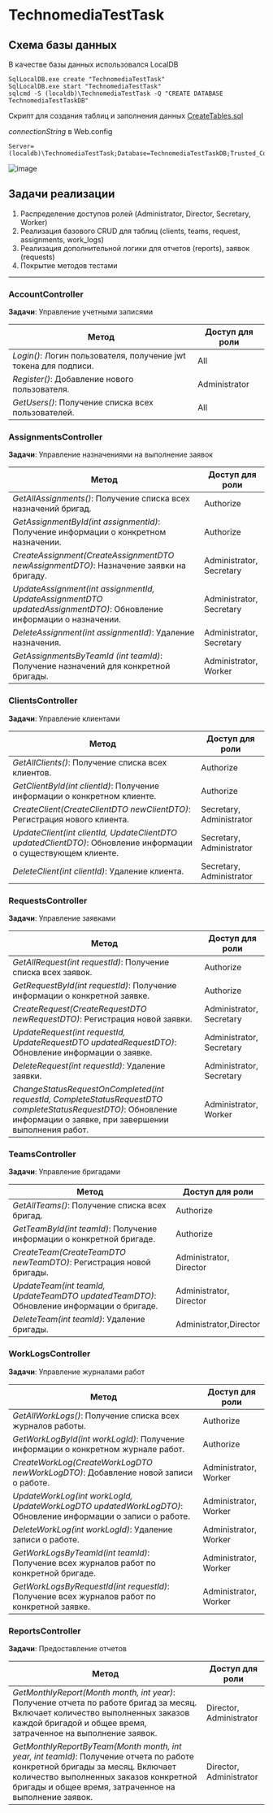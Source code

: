 # TechnomediaTestTask

Схема базы данных
----

В качестве базы данных использовался LocalDB
```
SqlLocalDB.exe create "TechnomediaTestTask"
SqlLocalDB.exe start "TechnomediaTestTask"  
sqlcmd -S (localdb)\TechnomediaTestTask -Q "CREATE DATABASE TechnomediaTestTaskDB"
```
Скрипт для создания таблиц и заполнения данных [CreateTables.sql](https://github.com/Bayard1213/TechnomediaTestTask/blob/master/database/CreateTables.sql)

*connectionString* в Web.config
```
Server=(localdb)\TechnomediaTestTask;Database=TechnomediaTestTaskDB;Trusted_Connection=True;MultipleActiveResultSets=true
```
![image](https://github.com/Bayard1213/TechnomediaTestTask/blob/master/database/database.png?raw=true)

Задачи реализации
----

 1. Распределение доступов ролей (Administrator, Director, Secretary, Worker)
 2. Реализация базового CRUD для таблиц (clients, teams, request, assignments, work_logs)
 3. Реализация дополнительной логики для отчетов (reports), заявок (requests)
 4. Покрытие методов тестами

----

### AccountController

**Задачи**: Управление учетными записями

|Метод|Доступ для роли|
|--|--|
|*Login()*: Логин пользователя, получение jwt токена для подписи.|All|
|*Register()*: Добавление нового пользователя.|Administrator|
|*GetUsers()*: Получение списка всех пользователей.|All|

### AssignmentsController

**Задачи**: Управление назначениями на выполнение заявок

|Метод|Доступ для роли|
|--|--|
|*GetAllAssignments()*: Получение списка всех назначений бригад.|Authorize|
|*GetAssignmentById(int assignmentId)*: Получение информации о конкретном назначении.|Authorize|
|*CreateAssignment(CreateAssignmentDTO newAssignmentDTO)*: Назначение заявки на бригаду.|Administrator, Secretary|
|*UpdateAssignment(int assignmentId, UpdateAssignmentDTO updatedAssignmentDTO)*: Обновление информации о назначении.|Administrator, Secretary|
|*DeleteAssignment(int assignmentId)*: Удаление назначения.|Administrator, Secretary|
|*GetAssignmentsByTeamId (int teamId)*: Получение назначений для конкретной бригады.|Administrator, Worker|

### ClientsController

**Задачи**: Управление клиентами

|Метод|Доступ для роли|
|--|--|
|*GetAllClients()*: Получение списка всех клиентов.|Authorize|
|*GetClientById(int clientId)*: Получение информации о конкретном клиенте.|Authorize|
|*CreateClient(CreateClientDTO newClientDTO)*: Регистрация нового клиента.|Secretary, Administrator|
|*UpdateClient(int clientId, UpdateClientDTO updatedClientDTO)*: Обновление информации о существующем клиенте.|Secretary, Administrator|
|*DeleteClient(int clientId)*: Удаление клиента.|Secretary, Administrator|

### RequestsController

**Задачи**: Управление заявками

|Метод|Доступ для роли|
|--|--|
|*GetAllRequest(int requestId)*: Получение списка всех заявок.|Authorize|
|*GetRequestById(int requestId)*: Получение информации о конкретной заявке.|Authorize|
|*CreateRequest(CreateRequestDTO newRequestDTO)*: Регистрация новой заявки.|Administrator, Secretary|
|*UpdateRequest(int requestId, UpdateRequestDTO updatedRequestDTO)*: Обновление информации о заявке.|Administrator, Secretary|
|*DeleteRequest(int requestId)*: Удаление заявки.|Administrator, Secretary|
|*ChangeStatusRequestOnCompleted(int requestId, CompleteStatusRequestDTO completeStatusRequestDTO)*: Обновление информации о заявке, при завершении выполнения работ.|Administrator, Worker|

### TeamsController

**Задачи**: Управление бригадами

|Метод|Доступ для роли|
|--|--|
|*GetAllTeams()*: Получение списка всех бригад.|Authorize|
|*GetTeamById(int teamId)*: Получение информации о конкретной бригаде.|Authorize|
|*CreateTeam(CreateTeamDTO newTeamDTO)*: Регистрация новой бригады.|Administrator, Director|
|*UpdateTeam(int teamId, UpdateTeamDTO updatedTeamDTO)*: Обновление информации о бригаде.|Administrator, Director|
|*DeleteTeam(int teamId)*: Удаление бригады.|Administrator,Director|

### WorkLogsController

**Задачи**: Управление журналами работ

|Метод|Доступ для роли|
|--|--|
|*GetAllWorkLogs()*: Получение списка всех журналов работы.|Authorize|
|*GetWorkLogById(int workLogId)*: Получение информации о конкретном журнале работ.|Authorize|
|*CreateWorkLog(CreateWorkLogDTO newWorkLogDTO)*: Добавление новой записи о работе.|Administrator, Worker|
|*UpdateWorkLog(int workLogId, UpdateWorkLogDTO updatedWorkLogDTO)*: Обновление информации о записи о работе.|Administrator, Worker|
|*DeleteWorkLog(int workLogId)*: Удаление записи о работе.|Administrator, Worker|
|*GetWorkLogsByTeamId(int teamId)*: Получение всех журналов работ по конкретной бригаде.|Administrator, Worker|
|*GetWorkLogsByRequestId(int requestId)*: Получение всех журналов работ по конкретной заявке.|Administrator, Worker|

### ReportsController 

**Задачи**: Предоставление отчетов

|Метод|Доступ для роли|
|--|--|
|*GetMonthlyReport(Month month, int year)*: Получение отчета по работе бригад за месяц. Включает количество выполненных заказов каждой бригадой и общее время, затраченное на выполнение заявок.|Director, Administrator|
|*GetMonthlyReportByTeam(Month month, int year, int teamId)*: Получение отчета по работе конкретной бригады за месяц. Включает количество выполненных заказов конкретной бригады и общее время, затраченное на выполнение заявок.|Director, Administrator|



